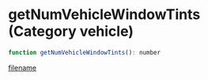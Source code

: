 # getNumVehicleWindowTints (Category vehicle)

```js
function getNumVehicleWindowTints(): number
```

[filename](getNumVehicleWindowTints_m.md ':include')